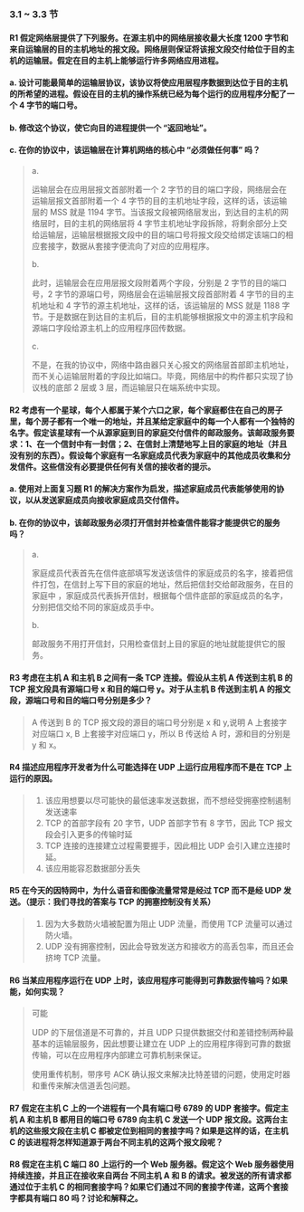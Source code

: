 ### 3.1 ~ 3.3 节
#### R1 假定网络层提供了下列服务。在源主机中的网络层接收最大长度 1200 字节和来自运输层的目的主机地址的报文段。网络层则保证将该报文段交付给位于目的主机的运输层。假定在目的主机上能够运行许多网络应用进程。
#### a. 设计可能最简单的运输层协议，该协议将使应用层程序数据到达位于目的主机的所希望的进程。假设在目的主机的操作系统已经为每个运行的应用程序分配了一个 4 字节的端口号。
#### b. 修改这个协议，使它向目的进程提供一个 “返回地址”。
#### c. 在你的协议中，该运输层在计算机网络的核心中 “必须做任何事” 吗？

> a.
> 
> 运输层会在应用层报文首部附着一个 2 字节的目的端口字段，网络层会在运输层报文首部附着一个 4 字节的目的主机地址字段，这样的话，该运输层的 MSS 就是 1194 字节。当该报文段被网络层发出，到达目的主机的网络层时，目的主机的网络层将 4 字节主机地址字段拆除，将剩余部分上交给运输层，运输层根据报文段中的目的端口号将报文段交给绑定该端口的相应套接字，数据从套接字便流向了对应的应用程序。
> 
> b.
> 
> 此时，运输层会在应用层报文段附着两个字段，分别是 2 字节的目的端口号，2 字节的源端口号，网络层会在运输层报文段首部附着 4 字节的目的主机地址和 4 字节的源主机地址，这样的话，该运输层的 MSS 就是 1188 字节。于是数据在到达目的主机后，目的主机能够根据报文中的源主机字段和源端口字段给源主机上的应用程序回传数据。
> 
> c.
> 
> 不是，在我的协议中，网络中路由器只关心报文的网络层首部即主机地址，而不关心运输层附着的字段比如端口。毕竟，网络层中的构件都只实现了协议栈的底部 2 层或 3 层，而运输层只在端系统中实现。

#### R2 考虑有一个星球，每个人都属于某个六口之家，每个家庭都住在自己的房子里，每个房子都有一个唯一的地址，并且某给定家庭中的每一个人都有一个独特的名字。假定该星球有一个从源家庭到目的家庭交付信件的邮政服务。该邮政服务要求：1、在一个信封中有一封信；2、在信封上清楚地写上目的家庭的地址（并且没有别的东西）。假设每个家庭有一名家庭成员代表为家庭中的其他成员收集和分发信件。这些信没有必要提供任何有关信的接收者的提示。
#### a. 使用对上面复习题 R1 的解决方案作为启发，描述家庭成员代表能够使用的协议，以从发送家庭成员向接收家庭成员交付信件。
#### b. 在你的协议中，该邮政服务必须打开信封并检查信件能容才能提供它的服务吗？

> a.
> 
> 家庭成员代表首先在信件底部填写发送该信件的家庭成员的名字，接着把信件打包，在信封上写下目的家庭的地址，然后把信封交给邮政服务，在目的家庭中 ，家庭成员代表拆开信封，根据每个信件底部的家庭成员的名字，分别把信交给不同的家庭成员手中。
> 
> b.
> 
> 邮政服务不用打开信封，只用检查信封上目的家庭的地址就能提供它的服务。

#### R3 考虑在主机 A 和主机 B 之间有一条 TCP 连接。假设从主机 A 传送到主机 B 的 TCP 报文段具有源端口号 x 和目的端口号 y。对于从主机 B 传送到主机 A 的报文段，源端口号和目的端口号分别是多少？

> A 传送到 B 的 TCP 报文段的源目的端口号分别是 x 和 y,说明 A 上套接字对应端口 x, B 上套接字对应端口 y，所以 B 传送给 A 时，源和目的分别是 y 和 x。

#### R4 描述应用程序开发者为什么可能选择在 UDP 上运行应用程序而不是在 TCP 上运行的原因。

> 1. 该应用想要以尽可能快的最低速率发送数据，而不想经受拥塞控制遏制发送速率
> 2. TCP 的首部字段有 20 字节，UDP 首部字节有 8 字节，因此 TCP 报文段会引入更多的传输时延
> 3. TCP 连接的连接建立过程需要握手，因此相比 UDP 会引入建立连接时延。
> 4. 该应用能容忍数据部分丢失

#### R5 在今天的因特网中，为什么语音和图像流量常常是经过 TCP 而不是经 UDP 发送。（提示：我们寻找的答案与 TCP 的拥塞控制没有关系）

> 1. 因为大多数防火墙被配置为阻止 UDP 流量，而使用 TCP 流量可以通过防火墙。
> 2. UDP 没有拥塞控制，因此会导致发送方和接收方的高丢包率，而且还会挤垮 TCP 流量。

#### R6 当某应用程序运行在 UDP 上时，该应用程序可能得到可靠数据传输吗？如果能，如何实现？

> 可能
> 
> UDP 的下层信道是不可靠的，并且 UDP 只提供数据交付和差错控制两种最基本的运输层服务，因此想要让建立在 UDP 上的应用程序得到可靠的数据传输，可以在应用程序内部建立可靠机制来保证。
> 
> 使用重传机制，带序号 ACK 确认报文来解决比特差错的问题，使用定时器和重传来解决信道丢包问题。

#### R7 假定在主机 C 上的一个进程有一个具有端口号 6789 的 UDP 套接字。假定主机 A 和主机 B 都用目的端口号 6789 向主机 C 发送一个 UDP 报文段。这两台主机的这些报文段在主机 C 都被定位到相同的套接字吗？如果是这样的话，在主机 C 的该进程将怎样知道源于两台不同主机的这两个报文段呢？

> 

#### R8 假定在主机 C 端口 80 上运行的一个 Web 服务器。假定这个 Web 服务器使用持续连接，并且正在接收来自两台 不同主机 A 和 B 的请求。被发送的所有请求都通过位于主机 C 的相同套接字吗？如果它们通过不同的套接字传递，这两个套接字都具有端口 80 吗？讨论和解释之。






